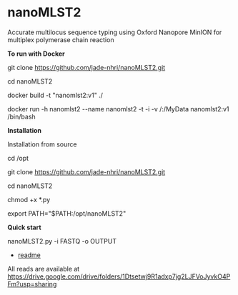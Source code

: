 # nanoMLST2
Accurate multilocus sequence typing using Oxford Nanopore MinION for multiplex polymerase chain reaction

**To run with Docker**

git clone https://github.com/jade-nhri/nanoMLST2.git

cd nanoMLST2

docker build -t "nanomlst2:v1" ./

docker run -h nanomlst2 --name nanomlst2 -t -i -v /:/MyData nanomlst2:v1 /bin/bash

**Installation**

Installation from source

cd /opt

git clone https://github.com/jade-nhri/nanoMLST2.git

cd nanoMLST2

chmod +x *.py

export PATH="$PATH:/opt/nanoMLST2"

**Quick start**

nanoMLST2.py -i FASTQ -o OUTPUT

- [readme](https://www.dropbox.com/s/hwmqvq2um7xwsns/nanoMLST2.pdf?dl=0)

All reads are available at https://drive.google.com/drive/folders/1Dtsetwj9R1adxp7jg2LJFVoJyvkO4PFm?usp=sharing


